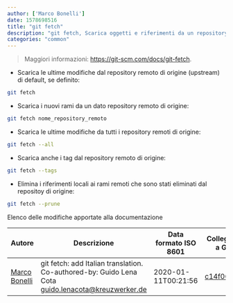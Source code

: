```yaml
---
author: ['Marco Bonelli']
date: 1578698516
title: "git fetch"
description: "git fetch, Scarica oggetti e riferimenti da un repository remoto."
categories: "common"
---
```

> Maggiori informazioni: <https://git-scm.com/docs/git-fetch>.

- Scarica le ultime modifiche dal repository remoto di origine (upstream) di default, se definito:

```bash
git fetch
```

- Scarica i nuovi rami da un dato repository remoto di origine:

```bash
git fetch nome_repository_remoto
```

- Scarica le ultime modifiche da tutti i repository remoti di origine:

```bash
git fetch --all
```

- Scarica anche i tag dal repository remoto di origine:

```bash
git fetch --tags
```

- Elimina i riferimenti locali ai rami remoti che sono stati eliminati dal repositoy di origine:

```bash
git fetch --prune
```
Elenco delle modifiche apportate alla documentazione


Autore | Descrizione | Data formato ISO 8601 | Collegamento a GitHub
------|-----|-----|-----
[Marco Bonelli](mailto:marco@mebeim.net) | git fetch: add Italian translation. Co-authored-by: Guido Lena Cota <guido.lenacota@kreuzwerker.de> | 2020-01-11T00:21:56 | [c14f06d0e395](https://github.com/tldr-pages/tldr/commit/c14f06d0e395da6f9ed35f5cd7bed408c66926f2)

